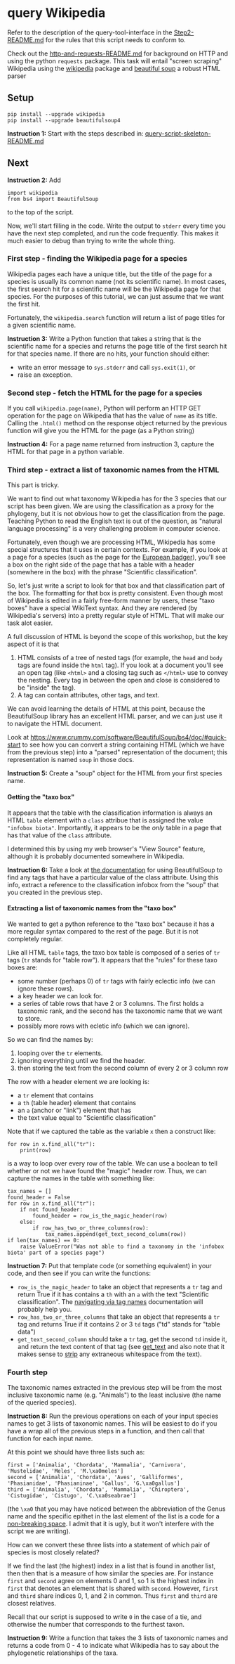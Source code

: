 # query Wikipedia
Refer to the description of the query-tool-interface in 
  the [Step2-README.md](./Step2-README.md#query-tool-interface) 
  for the rules that this script needs to conform to.

Check out the [http-and-requests-README.md](./http-and-requests-README.md) for background
  on HTTP and using the python `requests` package.
This task will entail "screen scraping" Wikipedia using the
 [wikipedia](https://wikipedia.readthedocs.io/en/latest/quickstart.html#quickstart)
package and [beautiful soup](https://www.crummy.com/software/BeautifulSoup/) a robust
  HTML parser



## Setup
    pip install --upgrade wikipedia
    pip install --upgrade beautifulsoup4


**Instruction 1:** Start with the steps described in:
 [query-script-skeleton-README.md](./query-script-skeleton-README.md)

## Next

**Instruction 2:** Add

    import wikipedia
    from bs4 import BeautifulSoup

to the top of the script.
 
Now, we'll start filling in the code.
Write the output to `stderr` every time you have the next step completed, and 
  run the code frequently.
This makes it much easier to debug than trying to write the whole thing.


### First step - finding the Wikipedia page for a species
Wikipedia pages each have a unique title, but the title of the page for a species is usually its
    common name (not its scientific name).
In most cases, the first search hit for a scientific name will be the Wikipedia page for that
    species.
For the purposes of this tutorial, we can just assume that we want the first hit.

Fortunately, the `wikipedia.search` function will return a list of page titles for a given
    scientific name.

**Instruction 3:**
Write a Python function that takes a string that is the scientific name for a species and
returns the page title of the first search hit for that species name.
If there are no hits, your function should either:
  * write an error message to `sys.stderr` and call `sys.exit(1)`, or
  * raise an exception.

### Second step - fetch the HTML for the page for a species
If you call `wikipedia.page(name)`, Python will perform an HTTP GET operation for the page on 
    Wikipedia that has the value of `name` as its title.
Calling the `.html()` method on the response object returned by the previous function will give you
   the HTML for the page (as a Python string)

**Instruction 4:**
For a page name returned from instruction 3, capture the HTML for that page in a python variable.

### Third step - extract a list of taxonomic names from the HTML
This part is tricky.

We want to find out what taxonomy Wikipedia has for the 3 species that our script has been given.
We are using the classification as a proxy for the phylogeny, but it is not obvious how to 
    get the classification from the page.
Teaching Python to read the English text is out of the question, as "natural language processing"
    is a very challenging problem in computer science.

Fortunately, even though we are processing HTML, Wikipedia has some special structures that it uses
    in certain contexts.
For example, if you look at a page for a species (such as the page for the 
[European badger](https://en.wikipedia.org/wiki/European_badger)), you'll see a box on the right
    side of the page that has a table with a header (somewhere in the box) with the phrase
    "Scientific classification".

So, let's just write a script to look for that box and that classification part of the box.
The formatting for that box is pretty consistent.
Even though most of Wikipedia is edited in a fairly free-form manner by users, these "taxo boxes" have
a special WikiText syntax.
And they are rendered (by Wikipedia's servers) into a pretty regular style of HTML.
That will make our task alot easier.

A full discussion of HTML is beyond the scope of this workshop, but the key aspect of it is that

  1. HTML consists of a tree of nested tags (for example, the `head` and `body` tags are found inside 
        the `html` tag). If you look at a document you'll see an open tag (like `<html>` and
        a closing tag such as `</html>` use to convey the nesting. Every tag in between the open
        and close is considered to be "inside" the tag).
  2. A tag can contain attributes, other tags, and text.


We can avoid learning the details of HTML at this point, because the BeautifulSoup library has 
    an excellent HTML parser, and we can just use it to navigate the HTML document.

Look at https://www.crummy.com/software/BeautifulSoup/bs4/doc/#quick-start to see how you can
convert a string containing HTML (which we have from the previous step) into a "parsed"
representation of the document; this representation is named `soup` in those docs.


**Instruction 5:**
Create a "soup" object for the HTML from your first species name.


#### Getting the "taxo box"
It appears that the table with the classification information is always an HTML `table` element with
a `class` attribue that is assigned the value `"infobox biota"`.
Importantly, it appears to be the *only* table in a page that has that value of the `class` attribute.

I determined this by using my web browser's "View Source" feature, although it is probably documented
    somewhere in Wikipedia.

**Instruction 6:**
Take a look at
    [the documentation](https://www.crummy.com/software/BeautifulSoup/bs4/doc/#searching-by-css-class)
    for using BeautifulSoup to find any tags that have a particular value of the class attribute.
Using this info, extract a reference to the classification infobox from the "soup" that you created
    in the previous step.

#### Extracting a list of taxonomic names from the "taxo box"
We wanted to get a python reference to the "taxo box" because it has a more regular syntax compared to the rest of
    the page.
But it is not completely regular.

Like all HTML `table` tags, the taxo box table is composed of a series of `tr` tags (`tr` stands 
for "table row").
It appears that the "rules" for these taxo boxes are:
  * some number (perhaps 0) of `tr` tags  with fairly eclectic info (we can ignore these rows).
  * a key header we can look for.
  * a series of table rows that have 2 or 3 columns. The first holds a taxonomic rank, and the second
    has the taxonomic name that we want to store.
  * possibly more rows with ecletic info (which we can ignore).

So we can find the names by:
  1. looping over the `tr` elements.
  2. ignoring everything until we find the header.
  3. then storing the text from the second column of every 2 or 3 column row

The row with a header element we are looking is:
  * a `tr` element that contains
  * a `th` (table header) element that contains
  * an `a` (anchor or "link") element that has
  * the text value equal to "Scientific classification"
  
Note that if we captured the table as the variable `x` then a construct like:

    for row in x.find_all("tr"):
        print(row)

is a way to loop over every row of the table.
We can use a boolean to tell whether or not we have found the "magic" header row.
Thus, we can capture the names in the table with something like:

    tax_names = []
    found_header = False
    for row in x.find_all("tr"):
        if not found_header:
            found_header = row_is_the_magic_header(row)
        else:
            if row_has_two_or_three_columns(row):
                tax_names.append(get_text_second_column(row))
    if len(tax_names) == 0:
        raise ValueError("Was not able to find a taxonomy in the 'infobox biota' part of a species page")

**Instruction 7:**
Put that template code (or something equivalent) in your code, and then see if you can
write the functions:
  * `row_is_the_magic_header` to take an object that represents a `tr` tag and return True if
    it has contains a `th` with an `a` with the text "Scientific classification". 
    The [navigating via tag names](https://www.crummy.com/software/BeautifulSoup/bs4/doc/#navigating-using-tag-names)
    documentation will probably help you.
  * `row_has_two_or_three_columns` that take an object that represents a `tr` tag and returns True
    if it contains 2 or 3 `td` tags ("td" stands for "table data")
  * `get_text_second_column` should take a `tr` tag, get the second `td` inside it, and return the
    text content of that tag (see [get_text](https://www.crummy.com/software/BeautifulSoup/bs4/doc/#get-text)
    and also note that it makes sense to [strip](https://docs.python.org/3/library/stdtypes.html?highlight=str.strip#str.strip)
    any extraneous whitespace from the text).
    
### Fourth step
The taxonomic names extracted in the previous step will be from the most inclusive taxonomic 
name (e.g. "Animals") to the least inclusive (the name of the queried species).

**Instruction 8:**
Run the previous operations on each of your input species names to get 3 lists of taxonomic names.
This will be easiest to do if you have a wrap all of the previous steps in a function, and then
call that function for each input name.

At this point we should have three lists such as:
    
    first = ['Animalia', 'Chordata', 'Mammalia', 'Carnivora', 'Mustelidae', 'Meles', 'M.\xa0meles']
    second = ['Animalia', 'Chordata', 'Aves', 'Galliformes', 'Phasianidae', 'Phasianinae', 'Gallus', 'G.\xa0gallus']
    third = ['Animalia', 'Chordata', 'Mammalia', 'Chiroptera', 'Cistugidae', 'Cistugo', 'C.\xa0seabrae']

(the `\xa0` that you may have noticed between the abbreviation of the Genus name and the specific
 epithet in the last element of the list is a code for a
 [non-breaking space](https://en.wikipedia.org/wiki/Non-breaking_space).
I admit that it is ugly, but it won't interfere with the script we are writing).

How can we convert these three lists into a statement of which pair of species is most closely related?

If we find the last (the highest) index in a list that is found in another list, then then that is
    a measure of how similar the species are.
For instance `first` and `second` agree on elements 0 and 1, so 1 is the highest index in `first`
    that denotes an element that is shared with `second`.
However, `first` and `third` share indices 0, 1, and 2 in common.
Thus `first` and `third` are closest relatives.

Recall that our script is supposed to write `0` in the case of a tie, and otherwise the number
that corresponds to the furthest taxon.

**Instruction 9:**
Write a function that takes the 3 lists of taxonomic names and returns a code from 0 - 4 to 
    indicate what Wikipedia has to say about the phylogenetic relationships of the taxa.
